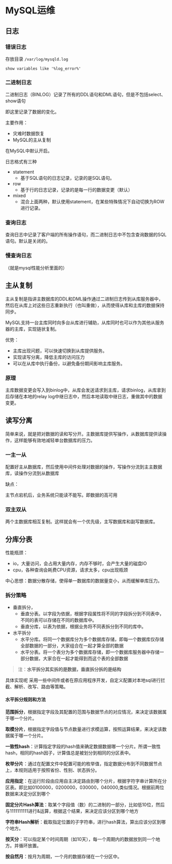 # MySQL运维

## 日志

### 错误日志

存放目录 `/var/log/mysqld.log`

```mysql
show variables like '%log_error%'
```

### 二进制日志

二进制日志（BINLOG）记录了所有的DDL语句和DML语句，但是不包括select、show语句

即这里记录了数据的变化。

主要作用：

* 灾难时数据恢复
* MySQL的主从复制

在MySQL中默认开启。

日志格式有三种

* statement
  * 基于SQL语句的日志记录，记录的是SQL语句。
* row
  * 基于行的日志记录，记录的是每一行的数据变更（默认）
* mixed
  * 混合上面两种，默认使用statement，在某些特殊情况下自动切换为ROW进行记录。

### 查询日志

查询日志中记录了客户端的所有操作语句，而二进制日志中不包含查询数据的SQL语句。默认是关闭的。

### 慢查询日志

（就是mysql性能分析里面的）

## 主从复制

主从复制是指讲主数据库的DDL和DML操作通过二进制日志传到从库服务器中，然后在从库上对这些日志重新执行（也叫重做），从而使得从库和主库的数据保持同步。

MySQL支持一台主库同时向多台从库进行辅助，从库同时也可以作为其他从服务器的主库，实现链状复制。

优势：

- 主库出现问题，可以快速切换到从库提供服务。
- 实现读写分离，降低主库的访问压力
- 可以在从库中执行备份，以避免备份期间影响主库服务。

### 原理

主库数据变更会写入到binlog中，从库会发送请求到主库，请求binlog，从库拿到后存储在本地的relay log中继日志中，然后本地读取中继日志，重做其中的数据变更。

## 读写分离

简单来说，就是把对数据的读和写分开。主数据库提供写操作，从数据库提供读操作，这样能够有效地减轻单台数据库的压力。

### 一主一从

配置好主从数据库，然后使用中间件处理对数据的操作，写操作分流到主主数据库，读操作分流到从数据库

缺点：

主节点宕机后，业务系统只能读不能写。即数据的高可用

### 双主双从

两个主数据库相互复制。这样就会有一个优先级，主写数据库和副写数据库。

## 分库分表

性能瓶颈：

- io，大量访问，会占用大量内存，内存不够时，会产生大量的磁盘IO
- cpu，各种查询会耗费CPU资源，请求太多，cpu出现瓶颈

中心思想：数据分散存储，使得单一数据库的数据量变小，从而缓解单库压力。

### 拆分策略

- 垂直拆分，
  - 垂直分表。以字段为依据，根据字段属性将不同的字段拆分到不同表中，不同的表可以存储在不同的数据库中。
  - 垂直分库，以表为依据，根据业务将不同表拆分到不同的库中。
- 水平拆分
  - 水平分库。将同一个数据库分为多个数据库存储，即每一个数据库仅存储全部数据的一部分，大家组合在一起才算全部的数据
  - 水平分表。将一个表分为多个数据库存储，即一个数据库服务器中存储一部分数据，大家合在一起才能得到而这个表的全部数据

> 注：**水平拆分其实拆的是数据，垂直拆分拆的是结构**

具体实现呢 采用一些中间件或者在原应用程序开发，自定义配置对本地sql进行拦截、解析、改写、路由等策略。

#### 水平拆分规则和方法

**范围拆分**，根据指定字段及其配置的范围与数据节点的对应情况，来决定该数据属于哪一个分片。

**取模分片**，根据指定字段值与节点数量进行求模运算，按照运算结果，来决定该数据属于哪一个分片。

**一致性hash**：计算指定字段的hash值来确定数据数据哪一个分片。所谓一致性hash，相同的hash因子，计算值总是被划分到相同的分区表中。

**枚举分片**：通过在配置文件中配置可能的枚举值，指定数据分布到不同数据节点上，本规则适用于按照省份、性别、状态拆分。

**应用指定**：在运行阶段由应用自主决定路由到哪个分片，根据字符字串计算所在分区表。即比如0100000，0200000，030000，040000,类似情况。根据前两位数据来决定分区到哪个

**固定分片Hash算法**：取某个字段值（数）的二进制的一部分，比如低10位，然后与1111111111进行&运算，根据这个结果，来决定应该分区到哪个地方

**字符串Hash解析**：截取指定位置的子字符串，进行hash算法，算出应该分区到哪个地方。

**按天分**：可以指定某个时间周期（如10天），每一个周期内的数据放到同一个地方。并循环放置。

**按自然月**：按月为周期，一个月的数据存储在一个分区中。